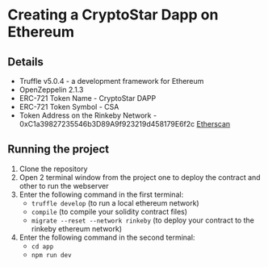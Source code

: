 # Creating a CryptoStar Dapp on Ethereum

## Details
- Truffle v5.0.4 - a development framework for Ethereum
- OpenZeppelin 2.1.3
- ERC-721 Token Name - CryptoStar DAPP
- ERC-721 Token Symbol - CSA
- Token Address on the Rinkeby Network - 0xC1a39827235546b3D89A9f923219d458179E6f2c [Etherscan](https://rinkeby.etherscan.io/address/0xc1a39827235546b3d89a9f923219d458179e6f2c)

## Running the project
1. Clone the repository
2. Open 2 terminal window from the project one to deploy the contract and other to run the webserver
3. Enter the following command in the first terminal:
   - `truffle develop` (to run a local ethereum network)
   - `compile` (to compile your solidity contract files)
   - `migrate --reset --network rinkeby` (to deploy your contract to the rinkeby ethereum network)
4. Enter the following command in the second terminal:
   - `cd app`
   - `npm run dev` 
